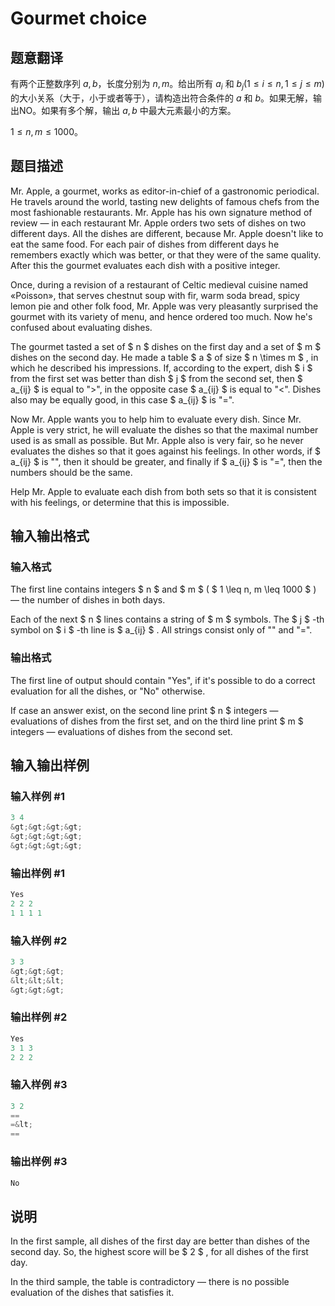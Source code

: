 # Gourmet choice

## 题意翻译

有两个正整数序列 $a,b$，长度分别为 $n,m$。给出所有 $a_i$ 和 $b_j(1\le i\le n,1\le j\le m)$ 的大小关系（大于，小于或者等于），请构造出符合条件的 $a$ 和 $b$。如果无解，输出NO。如果有多个解，输出 $a,b$ 中最大元素最小的方案。

$1\le n,m\le 1000$。

## 题目描述

Mr. Apple, a gourmet, works as editor-in-chief of a gastronomic periodical. He travels around the world, tasting new delights of famous chefs from the most fashionable restaurants. Mr. Apple has his own signature method of review — in each restaurant Mr. Apple orders two sets of dishes on two different days. All the dishes are different, because Mr. Apple doesn't like to eat the same food. For each pair of dishes from different days he remembers exactly which was better, or that they were of the same quality. After this the gourmet evaluates each dish with a positive integer.

Once, during a revision of a restaurant of Celtic medieval cuisine named «Poisson», that serves chestnut soup with fir, warm soda bread, spicy lemon pie and other folk food, Mr. Apple was very pleasantly surprised the gourmet with its variety of menu, and hence ordered too much. Now he's confused about evaluating dishes.

The gourmet tasted a set of $ n $ dishes on the first day and a set of $ m $ dishes on the second day. He made a table $ a $ of size $ n \times m $ , in which he described his impressions. If, according to the expert, dish $ i $ from the first set was better than dish $ j $ from the second set, then $ a_{ij} $ is equal to ">", in the opposite case $ a_{ij} $ is equal to "<". Dishes also may be equally good, in this case $ a_{ij} $ is "=".

Now Mr. Apple wants you to help him to evaluate every dish. Since Mr. Apple is very strict, he will evaluate the dishes so that the maximal number used is as small as possible. But Mr. Apple also is very fair, so he never evaluates the dishes so that it goes against his feelings. In other words, if $ a_{ij} $ is "", then it should be greater, and finally if $ a_{ij} $ is "=", then the numbers should be the same.

Help Mr. Apple to evaluate each dish from both sets so that it is consistent with his feelings, or determine that this is impossible.

## 输入输出格式

### 输入格式

The first line contains integers $ n $ and $ m $ ( $ 1 \leq n, m \leq 1000 $ ) — the number of dishes in both days.

Each of the next $ n $ lines contains a string of $ m $ symbols. The $ j $ -th symbol on $ i $ -th line is $ a_{ij} $ . All strings consist only of "" and "=".

### 输出格式

The first line of output should contain "Yes", if it's possible to do a correct evaluation for all the dishes, or "No" otherwise.

If case an answer exist, on the second line print $ n $ integers — evaluations of dishes from the first set, and on the third line print $ m $ integers — evaluations of dishes from the second set.

## 输入输出样例

### 输入样例 #1

```cpp
3 4
&gt;&gt;&gt;&gt;
&gt;&gt;&gt;&gt;
&gt;&gt;&gt;&gt;
```


### 输出样例 #1

```cpp
Yes
2 2 2 
1 1 1 1 

```
### 输入样例 #2

```cpp
3 3
&gt;&gt;&gt;
&lt;&lt;&lt;
&gt;&gt;&gt;
```


### 输出样例 #2

```cpp
Yes
3 1 3 
2 2 2 

```
### 输入样例 #3

```cpp
3 2
==
=&lt;
==
```


### 输出样例 #3

```cpp
No

```
## 说明

In the first sample, all dishes of the first day are better than dishes of the second day. So, the highest score will be $ 2 $ , for all dishes of the first day.

In the third sample, the table is contradictory — there is no possible evaluation of the dishes that satisfies it.

